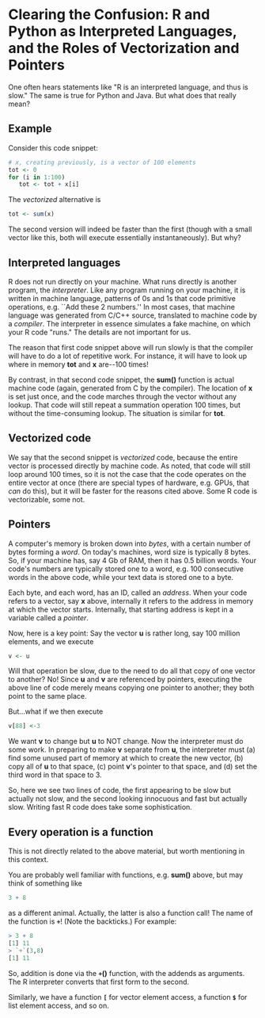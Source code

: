 #  Clearing the Confusion:  R and Python as Interpreted Languages, and the Roles of Vectorization and Pointers

One often hears statements like "R is an interpreted language, and thus
is slow."  The same is true for Python and Java.  But what does that
really mean?

## Example

Consider this code snippet:

``` r
# x, creating previously, is a vector of 100 elements
tot <- 0
for (i in 1:100)
   tot <- tot + x[i]
```

The *vectorized* alternative is

``` r
tot <- sum(x)
```

The second version will indeed be faster than the first (though with a
small vector like this, both will execute essentially instantaneously).
But why?

## Interpreted languages

R does not run directly on your machine.  What runs directly is another
program, the *interpreter*.  Like any program running on your machine,
it is written in machine language, patterns of 0s and 1s that code
primitive operations, e.g. ``Add these 2 numbers.''  In most cases, that
machine language was generated from C/C++ source, translated to machine
code by a *compiler*.  The interpreter in essence simulates a fake
machine, on which your R code "runs."  The details are not important for
us.

The reason that first code snippet above will run slowly is that the
compiler will have to do a lot of repetitive work.  For instance, it
will have to look up where in memory **tot** and **x** are--100 times!

By contrast, in that second code snippet, the **sum()** function is
actual machine code (again, generated from C by the compiler).  The
location of **x** is set just once, and the code marches through the
vector without any lookup.  That code will still repeat a summation
operation 100 times, but without the time-consuming lookup.  The
situation is similar for **tot**.

## Vectorized code

We say that the second snippet is *vectorized* code, because the entire
vector is processed directly by machine code.  As noted, that code will
still loop around 100 times, so it is not the case that the code
operates on the entire vector at once (there are special types 
of hardware, e.g. GPUs, that *can* do this), but it will be faster for
the reasons cited above.  Some R code is vectorizable, some not.

## Pointers

A computer's memory is broken down into *bytes*, with a certain number
of bytes forming a *word*.  On today's machines, word size is typically
8 bytes.  So, if your machine has, say 4 Gb of RAM, then it has 0.5
billion words.  Your code's numbers are typically stored one to a word,
e.g. 100 consecutive words in the above code, while your text data is
stored one to a byte.

Each byte, and each word, has an ID, called an *address*.  When your
code refers to a vector, say **x** above, internally it refers to the
address in memory at which the vector starts.  Internally, that starting
address is kept in a variable called a *pointer*.

Now, here is a key point:  Say the vector **u** is rather long, say 100
million elements, and we execute

``` r
v <- u
```

Will that operation be slow, due to the need to do all that copy of one
vector to another?  No!  Since **u** and **v** are referenced by
pointers, executing the above line of code merely means copying one
pointer to another; they both point to the same place.

But...what if we then execute

``` r
v[88] <-3
```

We want **v** to change but **u** to NOT change.  Now the interpreter
must do some work.  In preparing to make **v** separate from **u**,
the interpreter must (a) find some unused part of memory at which to
create the new vector, (b) copy all of **u** to that space, (c) point
**v**'s pointer to that space, and (d) set the third word in that space
to 3.  

So, here we see two lines of code, the first appearing to be slow but
actually not slow, and the second looking innocuous and fast but
actually slow.  Writing fast R code does take some sophistication.

## Every operation is a function

This is not directly related to the above material, but worth mentioning
in this context.

You are probably well familiar with functions, e.g. **sum()** above, but
may think of something like

``` r
3 + 8
```

as a different animal.  Actually, the latter is also a function call!
The name of the function is **`+`**!  (Note the backticks.)   For
example:

``` r
> 3 + 8
[1] 11
> `+`(3,8)
[1] 11
```

So, addition is done via the **`+`()** function, with the addends as
arguments.  The R interpreter converts that first form to the second.

Similarly, we have a function **`[`** for vector element access,
a function **`$`** for list element access, and so on.

